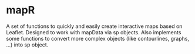 # mapR
 A set of functions to quickly and easily create interactive maps based on Leaflet. Designed to work with mapData via sp objects. Also implements some functions to convert more complex objects (like contourlines, graphs, ...) into sp object.
 

